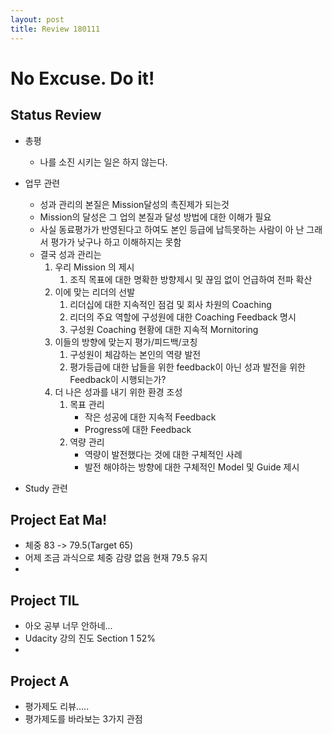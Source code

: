 ```yaml
---
layout: post
title: Review 180111
---
```

# No Excuse. Do it!

## Status Review
- 총평
    * 나를 소진 시키는 일은 하지 않는다.

- 업무 관련
    * 성과 관리의 본질은 Mission달성의 촉진제가 되는것
    * Mission의 달성은 그 업의 본질과 달성 방법에 대한 이해가 필요
    * 사실 동료평가가 반영된다고 하여도 본인 등급에 납득못하는 사람이 아 난 그래서 평가가 낮구나 하고 이해하지는 못함
    * 결국 성과 관리는 
        1. 우리 Mission 의 제시
            1. 조직 목표에 대한 명확한 방향제시 및 끊임 없이 언급하여 전파 확산
        2. 이에 맞는 리더의 선발
            1. 리더십에 대한 지속적인 점검 및 회사 차원의 Coaching
            2. 리더의 주요 역할에 구성원에 대한 Coaching Feedback 명시
            3. 구성원 Coaching 현황에 대한 지속적 Mornitoring
        3. 이들의 방향에 맞는지 평가/피드백/코칭
            1. 구성원이 체감하는 본인의 역량 발전
            2. 평가등급에 대한 납들을 위한 feedback이 아닌 성과 발전을 위한 Feedback이 시행되는가?
        4. 더 나은 성과를 내기 위한 환경 조성
            1. 목표 관리
                * 작은 성공에 대한 지속적 Feedback
                * Progress에 대한 Feedback
            2. 역량 관리
                * 역량이 발전했다는 것에 대한 구체적인 사례
                * 발전 해야하는 방향에 대한 구체적인 Model 및 Guide 제시


- Study 관련

## Project Eat Ma!
- 체중 83 -> 79.5(Target 65)
- 어제 조금 과식으로 체중 감량 없음 현재 79.5 유지
- 

## Project TIL
- 아오 공부 너무 안하네...
- Udacity 강의 진도 Section 1 52%
- 

## Project A
- 평가제도 리뷰.....
- 평가제도를 바라보는 3가지 관점
